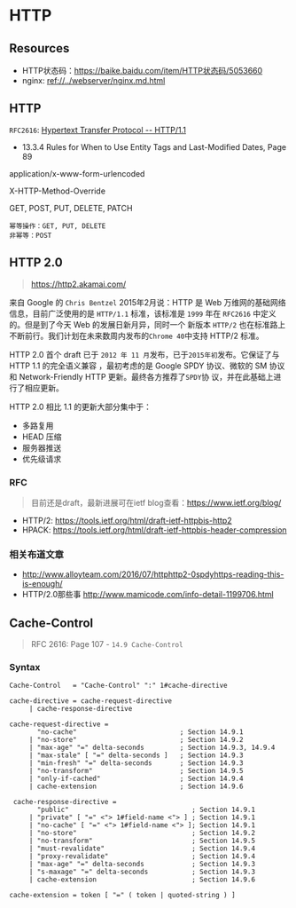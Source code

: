 # HTTP


## Resources

* HTTP状态码：<https://baike.baidu.com/item/HTTP状态码/5053660>
* nginx: <ref://../webserver/nginx.md.html>


## HTTP

`RFC2616`: <a href="./txt/rfc2616.txt">Hypertext Transfer Protocol -- HTTP/1.1</a>

* 13.3.4 Rules for When to Use Entity Tags and Last-Modified Dates, Page 89


application/x-www-form-urlencoded

X-HTTP-Method-Override

GET, POST, PUT, DELETE, PATCH

    幂等操作：GET, PUT, DELETE
    非幂等：POST




## HTTP 2.0

> <https://http2.akamai.com/>

来自 Google 的 `Chris Bentzel` 2015年2月说：HTTP 是 Web 万维网的基础网络信息，目前广泛使用的是
`HTTP/1.1` 标准，该标准是 `1999` 年在 `RFC2616` 中定义的。但是到了今天 Web 的发展日新月异，同时一个
新版本 `HTTP/2` 也在标准路上不断前行。我们计划在未来数周内发布的`Chrome 40`中支持 HTTP/2 标准。

HTTP 2.0 首个 draft 已于 `2012 年 11 月`发布，已于`2015年初`发布。它保证了与 HTTP 1.1 的完全语义兼容
，最初考虑的是 Google SPDY 协议、微软的 SM 协议和 Network-Friendly HTTP 更新。最终各方推荐了`SPDY`协
议，并在此基础上进行了相应更新。

HTTP 2.0 相比 1.1 的更新大部分集中于：

* 多路复用
* HEAD 压缩
* 服务器推送
* 优先级请求

### RFC

> 目前还是draft，最新进展可在ietf blog查看：<https://www.ietf.org/blog/>

* HTTP/2: <https://tools.ietf.org/html/draft-ietf-httpbis-http2>
* HPACK: <https://tools.ietf.org/html/draft-ietf-httpbis-header-compression>


### 相关布道文章

* <http://www.alloyteam.com/2016/07/httphttp2-0spdyhttps-reading-this-is-enough/>
* HTTP/2.0那些事 <http://www.mamicode.com/info-detail-1199706.html>


## Cache-Control

> RFC 2616: Page 107 - `14.9 Cache-Control`

### Syntax

    Cache-Control   = "Cache-Control" ":" 1#cache-directive

    cache-directive = cache-request-directive
         | cache-response-directive

    cache-request-directive =
           "no-cache"                          ; Section 14.9.1
         | "no-store"                          ; Section 14.9.2
         | "max-age" "=" delta-seconds         ; Section 14.9.3, 14.9.4
         | "max-stale" [ "=" delta-seconds ]   ; Section 14.9.3
         | "min-fresh" "=" delta-seconds       ; Section 14.9.3
         | "no-transform"                      ; Section 14.9.5
         | "only-if-cached"                    ; Section 14.9.4
         | cache-extension                     ; Section 14.9.6

     cache-response-directive =
           "public"                               ; Section 14.9.1
         | "private" [ "=" <"> 1#field-name <"> ] ; Section 14.9.1
         | "no-cache" [ "=" <"> 1#field-name <"> ]; Section 14.9.1
         | "no-store"                             ; Section 14.9.2
         | "no-transform"                         ; Section 14.9.5
         | "must-revalidate"                      ; Section 14.9.4
         | "proxy-revalidate"                     ; Section 14.9.4
         | "max-age" "=" delta-seconds            ; Section 14.9.3
         | "s-maxage" "=" delta-seconds           ; Section 14.9.3
         | cache-extension                        ; Section 14.9.6

    cache-extension = token [ "=" ( token | quoted-string ) ]




